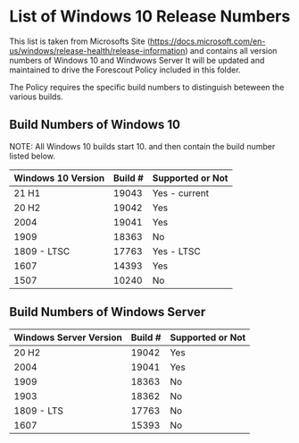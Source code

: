 # List of Windows 10 Release Numbers
This list is taken from Microsofts Site (https://docs.microsoft.com/en-us/windows/release-health/release-information) and contains all version numbers of Windows 10 and Windwows Server It will be updated and maintained to drive the Forescout Policy included in this folder.

The Policy requires the specific build numbers to distinguish beteween the various builds.

## Build Numbers of Windows 10

NOTE: All Windows 10 builds start 10. and then contain the build number listed below.

| Windows 10 Version | Build # | Supported or Not |
| :----------------- | :------ | :--------------- |
| 21 H1              | 19043   | Yes - current    |
| 20 H2              | 19042   | Yes              |
| 2004               | 19041   | Yes              |
| 1909               | 18363   | No               |
| 1809 - LTSC        | 17763   | Yes - LTSC       |
| 1607               | 14393   | Yes              |
| 1507               | 10240   | No               |




## Build Numbers of Windows Server

| Windows Server Version | Build # | Supported or Not |
| :----------------- | :------ | :--------------- |
| 20 H2              | 19042   | Yes              |
| 2004               | 19041   | Yes              |
| 1909               | 18363   | No               |
| 1903               | 18362   | No               |
| 1809 - LTS         | 17763   | No               |
| 1607               | 15393   | No               |


